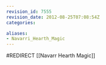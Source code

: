 ```yaml
---
revision_id: 7555
revision_date: 2012-08-25T07:08:54Z
categories:

aliases:
- Navarri_Hearth_Magic
---
```


#REDIRECT [[Navarr Hearth Magic]]